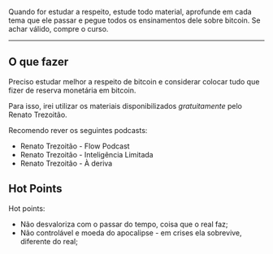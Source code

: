 Quando for estudar a respeito, estude todo material, aprofunde em cada tema que ele passar e pegue todos os ensinamentos dele sobre bitcoin. Se achar válido, compre o curso.

---
## O que fazer

Preciso estudar melhor a respeito de bitcoin e considerar colocar tudo que fizer de reserva monetária em bitcoin.

Para isso, irei utilizar os materiais disponibilizados *gratuitamente* pelo Renato Trezoitão. 

Recomendo rever os seguintes podcasts:
- Renato Trezoitão - Flow Podcast
- Renato Trezoitão - Inteligência Limitada
- Renato Trezoitão - À deriva

## Hot Points

Hot points:
- Não desvaloriza com o passar do tempo, coisa que o real faz;
- Não controlável e moeda do apocalipse - em crises ela sobrevive, diferente do real;
